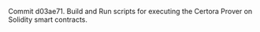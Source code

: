 Commit d03ae71.                    Build and Run scripts for executing the Certora Prover on Solidity smart contracts.